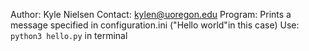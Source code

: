 Author: Kyle Nielsen
Contact: kylen@uoregon.edu
Program: Prints a message specified in configuration.ini ("Hello world"in this case)
Use: `python3 hello.py` in terminal
